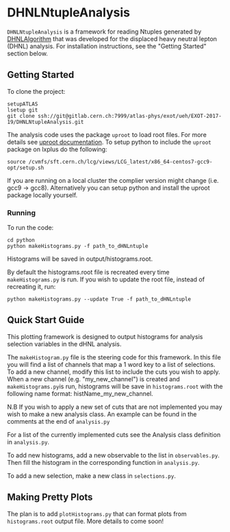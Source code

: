 # DHNLNtupleAnalysis

`DHNLNtupleAnalysis` is a framework for reading Ntuples generated by [DHNLAlgorithm](https://gitlab.cern.ch/atlas-phys/exot/ueh/EXOT-2017-19/DHNLAlgorithm) 
that was developed for the displaced heavy neutral lepton (DHNL) analysis. For installation instructions, see the "Getting Started" section below.

## Getting Started

To clone the project: 

```
setupATLAS
lsetup git
git clone ssh://git@gitlab.cern.ch:7999/atlas-phys/exot/ueh/EXOT-2017-19/DHNLNtupleAnalysis.git
```

The analysis code uses the package `uproot` to load root files. For more details see [uproot documentation](https://pypi.org/project/uproot/). To setup python to include the `uproot` package on lxplus do the following: 

```
source /cvmfs/sft.cern.ch/lcg/views/LCG_latest/x86_64-centos7-gcc9-opt/setup.sh
```

If you are running on a local cluster the complier version might change (i.e. gcc9 -> gcc8). Alternatively you can setup python and install the uproot package locally yourself. 

### Running

To run the code: 

```
cd python 
python makeHistograms.py -f path_to_dHNLntuple
```

Histograms will be saved in output/histograms.root. 

By default the histograms.root file is recreated every time `makeHistograms.py` is run. If you wish to update the root file, instead of recreating it, run: 

```
python makeHistograms.py --update True -f path_to_dHNLntuple
```



## Quick Start Guide

This plotting framework is designed to output histograms for analysis selection variables in the dHNL analysis. 

The `makeHistogram.py` file is the steering code for this framework. In this file you will find a list of channels that map a 1 word key to a list of selections. To add a new channel, modify this list to include the cuts you wish to apply. When a new channel (e.g. "my_new_channel") is created and `makeHistograms.py`is run, histograms will be save in `histograms.root` with the following name format: histName_my_new_channel. 

N.B If you wish to apply a new set of cuts that are not implemented you may wish to make a new analysis class. An example can be found in the comments at the end of `analysis.py`

For a list of the currently implemented cuts see the Analysis class definition in `analysis.py`.

To add new histograms, add a new observable to the list in `observables.py`. Then fill the histogram in the corresponding function in `analysis.py`.

To add a new selection, make a new class in `selections.py`.



## Making Pretty Plots

The plan is to add `plotHistograms.py` that can format plots from `histograms.root` output file. More details to come soon!



